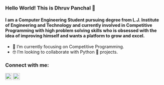 ### Hello World! This is Dhruv Panchal 👋

#### I am a Computer Engineering Student pursuing degree from L.J. Institute of Engineering and Technology and currently involved in Competitive Programming with high problem solving skills who is obsessed with the idea of improving himself and wants a platform to grow and excel. 
- 🔭 I’m currently focusing on Competitive Programming.
- 🤓 I’m looking to collaborate with Python 🐍 projects.

### Connect with me:

[<img align="left" alt="codeSTACKr | LinkedIn" width="22px" src="https://cdn.jsdelivr.net/npm/simple-icons@v3/icons/linkedin.svg" />](https://www.linkedin.com/in/dhhruv/)
[<img align="left" alt="codeSTACKr | Instagram" width="22px" src="https://cdn.jsdelivr.net/npm/simple-icons@v3/icons/instagram.svg" />](https://www.instagram.com/dhhruv23/)
